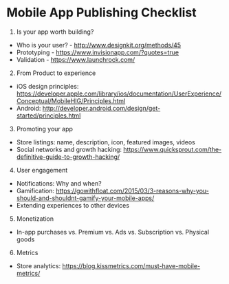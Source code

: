 # Mobile App Publishing Checklist

1. Is your app worth building?
* Who is your user? - http://www.designkit.org/methods/45
* Prototyping - https://www.invisionapp.com/?quotes=true
* Validation - https://www.launchrock.com/

2. From Product to experience
* iOS design principles: https://developer.apple.com/library/ios/documentation/UserExperience/Conceptual/MobileHIG/Principles.html
* Android: http://developer.android.com/design/get-started/principles.html

3. Promoting your app
* Store listings: name, description, icon, featured images, videos
* Social networks and growth hacking: https://www.quicksprout.com/the-definitive-guide-to-growth-hacking/

4. User engagement
* Notifications: Why and when?
* Gamification: https://gowithfloat.com/2015/03/3-reasons-why-you-should-and-shouldnt-gamify-your-mobile-apps/
* Extending experiences to other devices

5. Monetization
* In-app purchases vs. Premium vs. Ads vs. Subscription vs. Physical goods

6. Metrics
* Store analytics: https://blog.kissmetrics.com/must-have-mobile-metrics/
